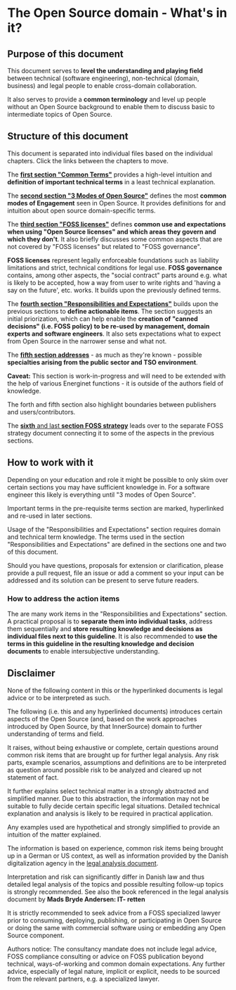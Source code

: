 # The Open Source domain - What's in it?

## Purpose of this document

This document serves to **level the understanding and playing field** between technical (software engineering), non-technical (domain, business) and legal people to enable cross-domain collaboration.

It also serves to provide a **common terminology** and level up people without an Open Source background to enable them to discuss basic to intermediate topics of Open Source.


## Structure of this document

This document is separated into individual files based on the individual chapters. Click the links between the chapters to move.

The [**first section "Common Terms"**](02-FOSS-Terms-Intro-Common-Terms.md) provides a high-level intuition and **definition of important technical terms** in a least technical explanation. 

The **[second section "3 Modes of Open Source"](03-FOSS-Terms-Intro-3modes-of-FOSS.md)** defines the most **common modes of Engagement** seen in Open Source. It provides definitions for and intuition about open source domain-specific terms.

The [**third section "FOSS licenses"**](04-FOSS-Terms-Intro-FOSS-licenses.md) defines **common use and expectations when using "Open Source licenses" and which areas they govern and which they don't**.
It also briefly discusses some common aspects that are not covered by "FOSS licenses" but related to "FOSS governance".

**FOSS licenses** represent legally enforceable foundations such as liability limitations and strict, technical conditions for legal use.
**FOSS governance** contains, among other aspects, the "social contract" parts around e.g. what is likely to be accepted, how a way from user to write rights and 'having a say on the future', etc. works. 
It builds upon the previously defined terms.

The [**fourth section "Responsibilities and Expectations"**](05-FOSS-Terms-Intro-responsibilities-and-expectations.md) builds upon the previous sections to **define actionable items**. The section suggests an initial priorization, which can help enable the **creation of "canned decisions" (i.e. FOSS policy) to be re-used by management, domain experts and software engineers**.
It also sets expectations what to expect from Open Source in the narrower sense and what not.

The [**fifth section addresses**](06-FOSS-Terms-Intro-public-sector-specialties.md) - as much as they're known - possible **specialties arising from the public sector and TSO environment**. 

**Caveat:** This section is work-in-progress and will need to be extended with the help of various Energinet functions - it is outside of the authors field of knowledge.

The forth and fifth section also highlight boundaries between publishers and users/contributors.

The [**sixth** and last **section FOSS strategy**](07-FOSS-Terms-Intro-FOSS-strategy.md) leads over to the separate FOSS strategy document connecting it to some of the aspects in the previous sections.


## How to work with it

Depending on your education and role it might be possible to only skim over certain sections you may have sufficient knowledge in. 
For a software engineer this likely is everything until "3 modes of Open Source".

Important terms in the pre-requisite terms section are marked, hyperlinked and re-used in later sections.

Usage of the "Responsibilities and Expectations" section requires domain and technical term knowledge. 
The terms used in the section "Responsibilities and Expectations" are defined in the sections one and two of this document. 

Should you have questions, proposals for extension or clarification, please provide a pull request, file an issue or add a comment so your input can be addressed and its solution can be present to serve future readers. 

### How to address the action items

The are many work items in the "Responsibilities and Expectations" section.
A practical proposal is to **separate them into individual tasks**, address them sequentially and **store resulting knowledge and decisions as individual files next to this guideline**. It is also recommended to **use the terms in this guideline in the resulting knowledge and decision documents** to enable intersubjective understanding.


## Disclaimer

None of the following content in this or the hyperlinked documents is legal advice or to be interpreted as such. 

The following (i.e. this and any hyperlinked documents) introduces certain aspects of the Open Source (and, based on the work approaches introduced by Open Source, by that InnerSource) domain to further understanding of terms and field.

It raises, without being exhaustive or complete, certain questions around common risk items that are brought up for further legal analysis. Any risk parts, example scenarios, assumptions and definitions are to be interpreted as question around possible risk to be analyzed and cleared up not statement of fact.

It further explains select technical matter in a strongly abstracted and simplified manner. Due to this abstraction, the information may not be suitable to fully decide certain specific legal situations. Detailed technical explanation and analysis is likely to be required in practical application. 

Any examples used are hypothetical and strongly simplified to provide an intuition of the matter explained.

The information is based on experience, common risk items being brought up in a German or US context, as well as information provided by the Danish digitalization agency in the [legal analysis document]().

Interpretation and risk can significantly differ in Danish law and thus detailed legal analysis of the topics and possible resulting follow-up topics is strongly recommended. See also the book referenced in the legal analysis document by **Mads Bryde Andersen: IT- retten**

It is strictly recommended to seek advice from a FOSS specialized lawyer prior to consuming, deploying, publishing, or participating in Open Source or doing the same with commercial software using or embedding any Open Source component.

Authors notice: The consultancy mandate does not include legal advice, FOSS compliance consulting or advice on FOSS publication beyond technical, ways-of-working and common domain expectations. Any further advice, especially of legal nature, implicit or explicit, needs to be sourced from the relevant partners, e.g. a specialized lawyer. 

